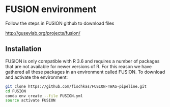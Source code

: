 # FUSION environment

Follow the steps in FUSION github to download files

http://gusevlab.org/projects/fusion/

## Installation

FUSION is only compatible with R 3.6 and requires a number of packages that are not available for newer versions of R.
For this reason we have gathered all these packages in an environment called FUSION. To download and activate the environment:

```bash
git clone https://github.com/fischkas/FUSION-TWAS-pipeline.git
cd FUSION
conda env create --file FUSION.yml
source activate FUSION
